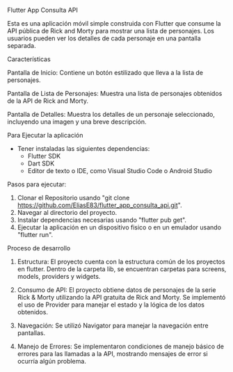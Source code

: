 Flutter App Consulta API

Esta es una aplicación móvil simple construida con Flutter que consume la API pública de Rick and Morty para mostrar una lista de personajes. Los usuarios pueden ver los detalles de cada personaje en una pantalla separada.

Características

Pantalla de Inicio: Contiene un botón estilizado que lleva a la lista de personajes.

Pantalla de Lista de Personajes: Muestra una lista de personajes obtenidos de la API de Rick and Morty.

Pantalla de Detalles: Muestra los detalles de un personaje seleccionado, incluyendo una imagen y una breve descripción.

Para Ejecutar la aplicación
- Tener instaladas las siguientes dependencias:
  * Flutter SDK
  * Dart SDK
  * Editor de texto o IDE, como Visual Studio Code o Android Studio

Pasos para ejecutar:
1. Clonar el Repositorio usando "git clone https://github.com/EliasE83/flutter_app_consulta_api.git".
2. Navegar al directorio del proyecto.
3. Instalar dependencias necesarias usando "flutter pub get".
4. Ejecutar la aplicación en un dispositivo fisico o en un emulador usando "flutter run".

Proceso de desarrollo
1. Estructura:
   El proyecto cuenta con la estructura común de los proyectos en flutter. Dentro de la carpeta lib, se encuentran carpetas para
   screens, models, providers y widgets.

2. Consumo de API:
   El proyecto obtiene datos de personajes de la serie Rick & Morty utilizando la API gratuita de Rick and Morty.
   Se implementó el uso de Provider para manejar el estado y la lógica de los datos obtenidos.

3. Navegación:
   Se utilizó Navigator para manejar la navegación entre pantallas.

4. Manejo de Errores:
   Se implementaron condiciones de manejo básico de errores para las llamadas a la API, mostrando mensajes de error si ocurría algún problema.
